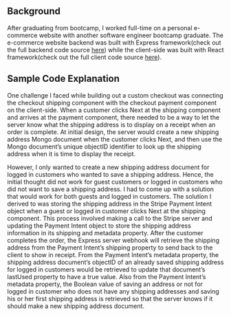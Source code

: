 ## Background
After graduating from bootcamp, I worked full-time on a personal e-commerce website with another software engineer bootcamp graduate. The e-commerce website backend was built with Express framework(check out the full backend code source [here](https://github.com/krislee/ecommerce-backend)) while the client-side was built with React framework(check out the full client code source [here](https://github.com/krislee/ecommerce-frontend)). 

## Sample Code Explanation
One challenge I faced while building out a custom checkout was connecting the checkout shipping component with the checkout payment component on the client-side. When a customer clicks Next at the shipping component and arrives at the payment component, there needed to be a way to let the server know what the shipping address is to display on a receipt when an order is complete. At initial design, the server would create a new shipping address Mongo document when the customer clicks Next, and then use the Mongo document’s unique objectID identifier to look up the shipping address when it is time to display the receipt. 

However, I only wanted to create a new shipping address document for logged in customers who wanted to save a shipping address. Hence, the initial thought did not work for guest customers or logged in customers who did not want to save a shipping address. I had to come up with a solution that would work for both guests and logged in customers. The solution I derived to was storing the shipping address in the Stripe Payment Intent object when a guest or logged in customer clicks Next at the shipping component. This process involved making a call to the Stripe server and updating the Payment Intent object to store the shipping address information in its shipping and metadata property. After the customer completes the order, the Express server webhook will retrieve the shipping address from the Payment Intent’s shipping property to send back to the client to show in receipt. From the Payment Intent’s metadata property, the shipping address document’s objectID of an already saved shipping address for logged in customers would be retrieved to update that document’s lastUsed property to have a true value. Also from the Payment Intent’s metadata property, the Boolean value of saving an address or not for logged in customer who does not have any shipping addresses and saving his or her first shipping address is retrieved so that the server knows if it should make a new shipping address document. 
